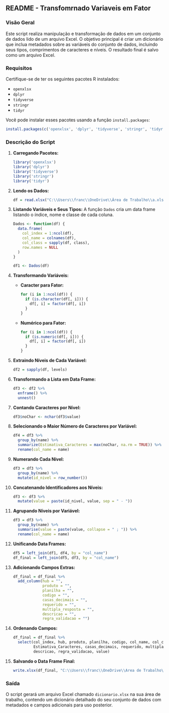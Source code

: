 ## README - Transfomrnado Variaveis em Fator

### Visão Geral

Este script realiza manipulação e transformação de dados em um conjunto de dados lido de um arquivo Excel. O objetivo principal é criar um dicionário que inclua metadados sobre as variáveis do conjunto de dados, incluindo seus tipos, comprimentos de caracteres e níveis. O resultado final é salvo como um arquivo Excel.

### Requisitos

Certifique-se de ter os seguintes pacotes R instalados:
- `openxlsx`
- `dplyr`
- `tidyverse`
- `stringr`
- `tidyr`

Você pode instalar esses pacotes usando a função `install.packages`:

```R
install.packages(c('openxlsx', 'dplyr', 'tidyverse', 'stringr', 'tidyr'))
```

### Descrição do Script

1. **Carregando Pacotes:**
   ```R
   library('openxlsx')
   library('dplyr')
   library('tidyverse')
   library('stringr')
   library('tidyr')
   ```

2. **Lendo os Dados:**
   ```R
   df = read.xlsx("C:\\Users\\franc\\OneDrive\\Ãrea de Trabalho\\a.xlsx")
   ```

3. **Listando Variáveis e Seus Tipos:**
   A função `Dados` cria um data frame listando o índice, nome e classe de cada coluna.
   ```R
   Dados <- function(df) {
     data.frame(
       col_index = 1:ncol(df),
       col_name = colnames(df),
       col_class = sapply(df, class),
       row.names = NULL
     )
   }

   df1 <- Dados(df)
   ```

4. **Transformando Variáveis:**
   - **Caracter para Fator:**
     ```R
     for (i in 1:ncol(df)) {
       if (is.character(df[, i])) {
         df[, i] = factor(df[, i])
       }
     }
     ```

   - **Numérico para Fator:**
     ```R
     for (i in 1:ncol(df)) {
       if (is.numeric(df[, i])) {
         df[, i] = factor(df[, i])
       }
     }
     ```

5. **Extraindo Níveis de Cada Variável:**
   ```R
   df2 = sapply(df, levels)
   ```

6. **Transformando a Lista em Data Frame:**
   ```R
   df3 <- df2 %>%
     enframe() %>%
     unnest()
   ```

7. **Contando Caracteres por Nível:**
   ```R
   df3$noChar <- nchar(df3$value)
   ```

8. **Selecionando o Maior Número de Caracteres por Variável:**
   ```R
   df4 = df3 %>%
     group_by(name) %>%
     summarize(Estimativa_Caracteres = max(noChar, na.rm = TRUE)) %>%
     rename(col_name = name)
   ```

9. **Numerando Cada Nível:**
   ```R
   df3 = df3 %>%
     group_by(name) %>%
     mutate(id_nivel = row_number())
   ```

10. **Concatenando Identificadores aos Níveis:**
    ```R
    df3 <- df3 %>%
      mutate(value = paste(id_nivel, value, sep = " - "))
    ```

11. **Agrupando Níveis por Variável:**
    ```R
    df3 = df3 %>%
      group_by(name) %>%
      summarise(value = paste(value, collapse = " ; ")) %>%
      rename(col_name = name)
    ```

12. **Unificando Data Frames:**
    ```R
    df5 = left_join(df1, df4, by = "col_name")
    df_final = left_join(df5, df3, by = "col_name")
    ```

13. **Adicionando Campos Extras:**
    ```R
    df_final = df_final %>%
      add_column(hub = "",
                 produto = "",
                 planilha = "",
                 codigo = "",
                 casas_decimais = "",
                 requerido = "",
                 multipla_resposta = "",
                 descricao = "",
                 regra_validacao = "")
    ```

14. **Ordenando Campos:**
    ```R
    df_final = df_final %>%
      select(col_index, hub, produto, planilha, codigo, col_name, col_class,
             Estimativa_Caracteres, casas_decimais, requerido, multipla_resposta,
             descricao, regra_validacao, value)
    ```

15. **Salvando o Data Frame Final:**
    ```R
    write.xlsx(df_final, "C:\\Users\\franc\\OneDrive\\Area de Trabalho\\dicionario.xlsx")
    ```

### Saída

O script gerará um arquivo Excel chamado `dicionario.xlsx` na sua área de trabalho, contendo um dicionário detalhado do seu conjunto de dados com metadados e campos adicionais para uso posterior.
